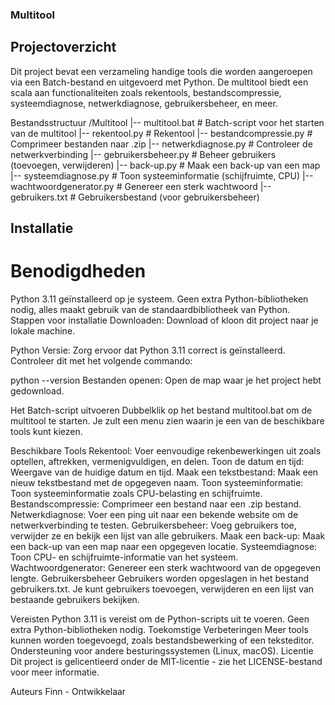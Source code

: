### Multitool
## Projectoverzicht
Dit project bevat een verzameling handige tools die worden aangeroepen via een Batch-bestand en uitgevoerd met Python. De multitool biedt een scala aan functionaliteiten zoals rekentools, bestandscompressie, systeemdiagnose, netwerkdiagnose, gebruikersbeheer, en meer.

Bestandsstructuur
/Multitool
    |-- multitool.bat         # Batch-script voor het starten van de multitool
    |-- rekentool.py           # Rekentool
    |-- bestandcompressie.py   # Comprimeer bestanden naar .zip
    |-- netwerkdiagnose.py     # Controleer de netwerkverbinding
    |-- gebruikersbeheer.py    # Beheer gebruikers (toevoegen, verwijderen)
    |-- back-up.py             # Maak een back-up van een map
    |-- systeemdiagnose.py     # Toon systeeminformatie (schijfruimte, CPU)
    |-- wachtwoordgenerator.py # Genereer een sterk wachtwoord
    |-- gebruikers.txt         # Gebruikersbestand (voor gebruikersbeheer)
## Installatie
# Benodigdheden
Python 3.11 geïnstalleerd op je systeem.
Geen extra Python-bibliotheken nodig, alles maakt gebruik van de standaardbibliotheek van Python.
Stappen voor installatie
Downloaden: Download of kloon dit project naar je lokale machine.

Python Versie: Zorg ervoor dat Python 3.11 correct is geïnstalleerd. Controleer dit met het volgende commando:

python --version
Bestanden openen: Open de map waar je het project hebt gedownload.

Het Batch-script uitvoeren
Dubbelklik op het bestand multitool.bat om de multitool te starten. Je zult een menu zien waarin je een van de beschikbare tools kunt kiezen.

Beschikbare Tools
Rekentool: Voer eenvoudige rekenbewerkingen uit zoals optellen, aftrekken, vermenigvuldigen, en delen.
Toon de datum en tijd: Weergave van de huidige datum en tijd.
Maak een tekstbestand: Maak een nieuw tekstbestand met de opgegeven naam.
Toon systeeminformatie: Toon systeeminformatie zoals CPU-belasting en schijfruimte.
Bestandscompressie: Comprimeer een bestand naar een .zip bestand.
Netwerkdiagnose: Voer een ping uit naar een bekende website om de netwerkverbinding te testen.
Gebruikersbeheer: Voeg gebruikers toe, verwijder ze en bekijk een lijst van alle gebruikers.
Maak een back-up: Maak een back-up van een map naar een opgegeven locatie.
Systeemdiagnose: Toon CPU- en schijfruimte-informatie van het systeem.
Wachtwoordgenerator: Genereer een sterk wachtwoord van de opgegeven lengte.
Gebruikersbeheer
Gebruikers worden opgeslagen in het bestand gebruikers.txt. Je kunt gebruikers toevoegen, verwijderen en een lijst van bestaande gebruikers bekijken.

Vereisten
Python 3.11 is vereist om de Python-scripts uit te voeren.
Geen extra Python-bibliotheken nodig.
Toekomstige Verbeteringen
Meer tools kunnen worden toegevoegd, zoals bestandsbewerking of een teksteditor.
Ondersteuning voor andere besturingssystemen (Linux, macOS).
Licentie
Dit project is gelicentieerd onder de MIT-licentie - zie het LICENSE-bestand voor meer informatie.

Auteurs
Finn - Ontwikkelaar

